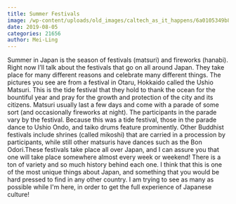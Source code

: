 ```yaml
---
title: Summer Festivals
image: /wp-content/uploads/old_images/caltech_as_it_happens/6a0105349b8251970b0240a4c09bcc200b.jpg
date: 2019-08-05
categories: 21656
author: Mei-Ling
---
```


Summer in Japan is the season of festivals (matsuri) and fireworks (hanabi). Right now I’ll talk about the festivals that go on all around Japan. They take place for many different reasons and celebrate many different things. The pictures you see are from a festival in Otaru, Hokkaido called the Ushio Matsuri. This is the tide festival that they hold to thank the ocean for the bountiful year and pray for the growth and protection of the city and its citizens. Matsuri usually last a few days and come with a parade of some sort (and occasionally fireworks at night). The participants in the parade vary by the festival. Because this was a tide festival, those in the parade dance to Ushio Ondo, and taiko drums feature prominently. Other Buddhist festivals include shrines (called mikoshi) that are carried in a procession by participants, while still other matsuris have dances such as the Bon Odori.These festivals take place all over Japan, and I can assure you that one will take place somewhere almost every week or weekend! There is a ton of variety and so much history behind each one. I think that this is one of the most unique things about Japan, and something that you would be hard pressed to find in any other country. I am trying to see as many as possible while I'm here, in order to get the full experience of Japanese culture!

